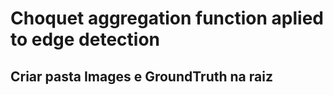 # Choquet aggregation function aplied to edge detection
## Criar pasta Images e GroundTruth na raiz
